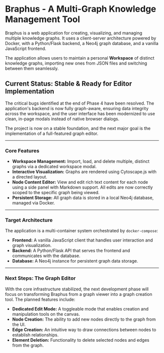 # Braphus - A Multi-Graph Knowledge Management Tool

Braphus is a web application for creating, visualizing, and managing multiple knowledge graphs. It uses a client-server architecture powered by Docker, with a Python/Flask backend, a Neo4j graph database, and a vanilla JavaScript frontend.

The application allows users to maintain a personal **Workspace** of distinct knowledge graphs, importing new ones from JSON files and switching between them seamlessly.

## Current Status: Stable & Ready for Editor Implementation

The critical bugs identified at the end of Phase 4 have been resolved. The application's backend is now fully graph-aware, ensuring data integrity across the workspace, and the user interface has been modernized to use clean, in-page modals instead of native browser dialogs.

The project is now on a stable foundation, and the next major goal is the implementation of a full-featured graph editor.

---

### Core Features

* **Workspace Management:** Import, load, and delete multiple, distinct graphs via a dedicated workspace modal.
* **Interactive Visualization:** Graphs are rendered using Cytoscape.js with a directed layout.
* **Node Content Editor:** View and edit rich text content for each node using a side panel with Markdown support. All edits are now correctly scoped to the specific graph being viewed.
* **Persistent Storage:** All graph data is stored in a local Neo4j database, managed via Docker.

---

### Target Architecture

The application is a multi-container system orchestrated by `docker-compose`:

* **Frontend:** A vanilla JavaScript client that handles user interaction and graph visualization.
* **Backend:** A Python/Flask API that serves the frontend and communicates with the database.
* **Database:** A Neo4j instance for persistent graph data storage.

---

### Next Steps: The Graph Editor

With the core infrastructure stabilized, the next development phase will focus on transforming Braphus from a graph viewer into a graph creation tool. The planned features include:

* **Dedicated Edit Mode:** A toggleable mode that enables creation and manipulation tools on the canvas.
* **Node Creation:** The ability to add new nodes directly to the graph from the UI.
* **Edge Creation:** An intuitive way to draw connections between nodes to establish relationships.
* **Element Deletion:** Functionality to delete selected nodes and edges from the graph.